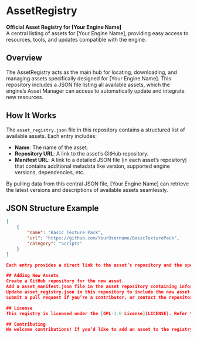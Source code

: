 # AssetRegistry

**Official Asset Registry for [Your Engine Name]**  
A central listing of assets for [Your Engine Name], providing easy access to resources, tools, and updates compatible with the engine.

## Overview

The AssetRegistry acts as the main hub for locating, downloading, and managing assets specifically designed for [Your Engine Name]. This repository includes a JSON file listing all available assets, which the engine’s Asset Manager can access to automatically update and integrate new resources.

## How It Works

The `asset_registry.json` file in this repository contains a structured list of available assets. Each entry includes:
- **Name**: The name of the asset.
- **Repository URL**: A link to the asset’s GitHub repository.
- **Manifest URL**: A link to a detailed JSON file (in each asset’s repository) that contains additional metadata like version, supported engine versions, dependencies, etc.

By pulling data from this central JSON file, [Your Engine Name] can retrieve the latest versions and descriptions of available assets seamlessly.

## JSON Structure Example

```json
[
    {
        "name": "Basic Texture Pack",
        "url": "https://github.com/YourUsername/BasicTexturePack",
        "category": "Scripts"
    }
]

Each entry provides a direct link to the asset’s repository and the specific manifest file, making it easy for the engine to fetch detailed information.

## Adding New Assets
Create a GitHub repository for the new asset.
Add a asset_manifest.json file in the asset repository containing information such as version, description, supported versions, etc.
Update asset_registry.json in this repository to include the new asset with its name, repository URL, and manifest URL.
Submit a pull request if you’re a contributor, or contact the repository owner for inclusion.

## License
This registry is licensed under the [GPL-3.0 License](LICENSE). Refer to individual asset repositories for their respective licenses.

## Contributing
We welcome contributions! If you’d like to add an asset to the registry or update an existing one, please follow the steps under “Adding New Assets” and submit a pull request. For major updates or questions, please open an issue.
